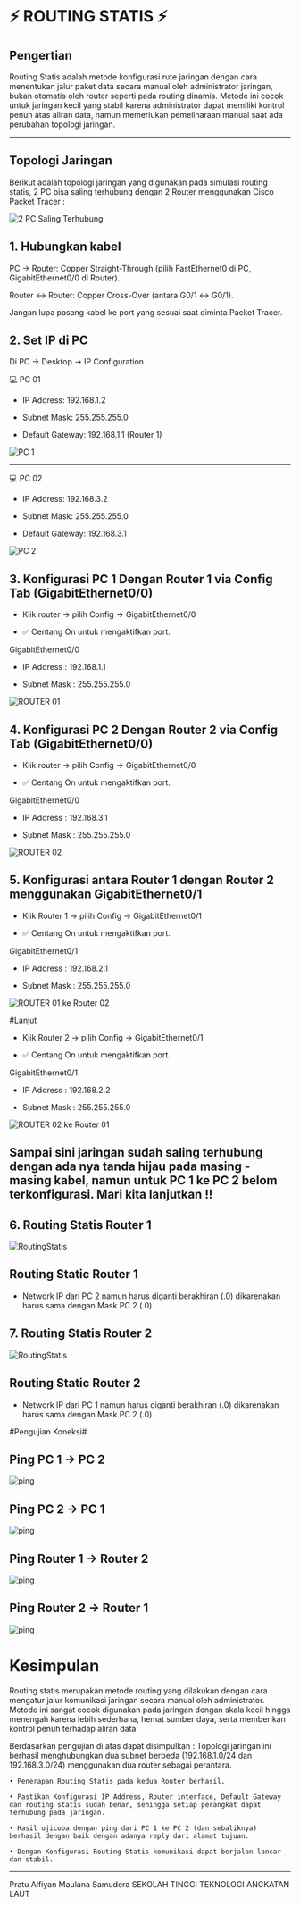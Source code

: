 # ⚡ ROUTING STATIS ⚡
## Pengertian
Routing Statis adalah metode konfigurasi rute jaringan dengan cara menentukan jalur paket data secara manual oleh administrator jaringan, bukan otomatis oleh router seperti pada routing dinamis. Metode ini cocok untuk jaringan kecil yang stabil karena administrator dapat memiliki kontrol penuh atas aliran data, namun memerlukan pemeliharaan manual saat ada perubahan topologi jaringan. 
***
## Topologi Jaringan
Berikut adalah topologi jaringan yang digunakan pada simulasi routing statis, 2 PC bisa saling terhubung dengan 2 Router menggunakan Cisco Packet Tracer :

![2 PC Saling Terhubung](imagess/RoutingStatics.png)

## 1. Hubungkan kabel

PC → Router: Copper Straight-Through (pilih FastEthernet0 di PC, GigabitEthernet0/0 di Router).

Router ↔ Router: Copper Cross-Over (antara G0/1 ↔ G0/1).

Jangan lupa pasang kabel ke port yang sesuai saat diminta Packet Tracer.

## 2. Set IP di PC

Di PC → Desktop → IP Configuration

💻 PC 01

- IP Address: 192.168.1.2

- Subnet Mask: 255.255.255.0

- Default Gateway: 192.168.1.1 (Router 1)

![PC 1](imagess/PC1.png)

---

💻 PC 02

- IP Address: 192.168.3.2

- Subnet Mask: 255.255.255.0

- Default Gateway: 192.168.3.1

![PC 2](imagess/PC2.png)

## 3. Konfigurasi PC 1 Dengan Router 1 via Config Tab (GigabitEthernet0/0)

- Klik router → pilih Config → GigabitEthernet0/0

- ✅ Centang On untuk mengaktifkan port.

GigabitEthernet0/0
- IP Address : 192.168.1.1

- Subnet Mask : 255.255.255.0

![ROUTER 01](imagess/GigabitEthernet00.png)

## 4. Konfigurasi PC 2 Dengan Router 2 via Config Tab (GigabitEthernet0/0)

- Klik router → pilih Config → GigabitEthernet0/0

- ✅ Centang On untuk mengaktifkan port.

GigabitEthernet0/0
- IP Address : 192.168.3.1

- Subnet Mask : 255.255.255.0

![ROUTER 02](imagess/R2GigabitEthernet00.png)

## 5. Konfigurasi antara Router 1 dengan Router 2 menggunakan GigabitEthernet0/1

- Klik Router 1 → pilih Config → GigabitEthernet0/1
  
- ✅ Centang On untuk mengaktifkan port.

GigabitEthernet0/1
- IP Address : 192.168.2.1

- Subnet Mask : 255.255.255.0

![ROUTER 01 ke Router 02](imagess/GigabitEthernet01.png)

#Lanjut
- Klik Router 2 → pilih Config → GigabitEthernet0/1
  
- ✅ Centang On untuk mengaktifkan port.

GigabitEthernet0/1
- IP Address : 192.168.2.2

- Subnet Mask : 255.255.255.0

![ROUTER 02 ke Router 01](imagess/R2GigabitEthernet01.png)

## Sampai sini jaringan sudah saling terhubung dengan ada nya tanda hijau pada masing - masing kabel, namun untuk PC 1 ke PC 2 belom terkonfigurasi. Mari kita lanjutkan !!

## 6. Routing Statis Router 1
![RoutingStatis](imagess/routingStatisRouter1.png)

## Routing Static Router 1
- Network IP dari PC 2 namun harus diganti berakhiran (.0) dikarenakan harus sama dengan Mask PC 2 (.0)

## 7. Routing Statis Router 2
![RoutingStatis](imagess/routingStatisRouter2.png)

## Routing Static Router 2
- Network IP dari PC 1 namun harus diganti berakhiran (.0) dikarenakan harus sama dengan Mask PC 2 (.0)

#Pengujian Koneksi#
## Ping PC 1 → PC 2
![ping](imagess/pingpc1.png)

## Ping PC 2 → PC 1
![ping](imagess/pingpc2.png)

## Ping Router 1 → Router 2
![ping](imagess/pingRouter1.png)

## Ping Router 2 → Router 1
![ping](imagess/pingRouter2.png)

# Kesimpulan
Routing statis merupakan metode routing yang dilakukan dengan cara mengatur jalur komunikasi jaringan secara manual oleh administrator.  Metode ini sangat cocok digunakan pada jaringan dengan skala kecil hingga menengah karena lebih sederhana, hemat sumber daya, serta memberikan kontrol penuh terhadap aliran data.

Berdasarkan pengujian di atas dapat disimpulkan :
Topologi jaringan ini berhasil menghubungkan dua subnet berbeda (192.168.1.0/24 dan 192.168.3.0/24) menggunakan dua router sebagai perantara.

    • Penerapan Routing Statis pada kedua Router berhasil.
    
    • Pastikan Konfigurasi IP Address, Router interface, Default Gateway dan routing statis sudah benar, sehingga setiap perangkat dapat terhubung pada jaringan.
    
    • Hasil ujicoba dengan ping dari PC 1 ke PC 2 (dan sebaliknya) berhasil dengan baik dengan adanya reply dari alamat tujuan.
    
    • Dengan Konfigurasi Routing Statis komunikasi dapat berjalan lancar dan stabil.
***

Pratu Alfiyan Maulana Samudera
SEKOLAH TINGGI TEKNOLOGI ANGKATAN LAUT
